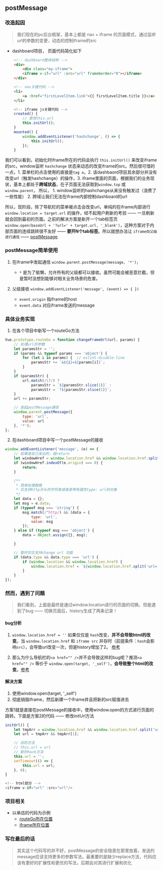 ## postMessage


### 改造起因

> 我们现在的pc后台框架，基本上都是 nav + iframe 的页面模式，通过监听url的参数的变更，动态的控制iframe的src

- dashboard项目， 页面代码简化如下

```html
    <!-- dashboard整体结构 -->
    <div>
        <div class="my-iframe">
        <iframe v-if="url" :src="url" frameborder="0"></iframe>
    </div>

    <!-- nav关键代码 -->
    <li>
        <a :href="firstLevelItem.link">{{ firstLevelItem.title }}</a>
    </li>
```
```js
    <!-- iframe js关键代码 -->
    created() {
        // 更改this.url
        this.initUrl();
    }
    mounted() {
        window.addEventListener('hashchange', () => {
            this.initUrl();
        });
    }
```

我们可以看到，初始化时iframe所在的代码会执行 `this.initUrl()` 来改变iframe的src，window监听 `hashchange` 状态来动态的改变iframe的src。然后很可惜的一点，1. 菜单栏的点击使用的直接是`tag a`，2. 该dashbaord项目其余部分并没有改变url（触发hashchange）的操作，3. iframe里面的页面，根据我们的业务现状，基本上都处于**跨域状态**，在子页面无法获取到`window.top` 或 `window.parent`， 所以，
    1. window监听的hashchange从来没有触发过（浪费了一些性能）
    2. 跨域让我们无法在iframe内部控制dashboard的url

所以，现阶段，除了导航栏的菜单被点击会改变url，单纯的在iframe内部进行 `window.location = target.url` 的操作，经不起用户刷新的考验 —— 一旦刷新就会回到最初的页面。之前的解决方案是新开一个tab标签页 `window.open(baseUrl + '?url=' + target.url, '_blank')`，这种方案对于内部页面的连续跳转很不友好 —— **要开N个tab标签**。所以就想办法让 `iframe向父级进行通信` —— [postMessage](https://developer.mozilla.org/zh-CN/docs/Web/API/Window/postMessage).


### postMessage简单使用

1. 在iframe中发起通信 `window.parent.postMessage(message, '*');`
    - `*` 是为了偷懒，允许所有的父级都可以接收。虽然可能会被恶意拦截，但是暂时没想到能够对相关业务场景的危害。

2. 父级接收 `window.addEventListener('message', (event) => { })`
    - `event.origin` 指iframe的host
    - `event.data` 对应iframe发送的message


### 具体业务实现

1. 在各个项目中新写一个routeGo方法

```js
Vue.prototype.routeGo = function changeFrameUrl(url, params) {
    // 处理url的参数
    let paramsStr = '';
    if (params && typeof params === 'object') {
        for (let i in params) {  // eslint-disable-line
            paramsStr += `&${i}=${params[i]}`;
        }
    }
    if (paramsStr) {
        url.match(/\?/) ?
            paramsStr = `${paramsStr.slice(1)}` :
            paramsStr = `?${paramsStr.slice(1)}`;
    }
    url += paramsStr;

    // 发起postMessage通信
    window.parent.postMessage({
        type: 'url',
        value: url
    }, '*');
};
```

2. 在dashboard项目中写一个postMessage的接收

```js
window.addEventListener('message', (e) => {
    // 如果是自己发出的，就return
    let windowHref = window.location.href && window.location.href.split('url=')[0];
    if (windowHref.indexOf(e.origin) === 0) {
        return;
    }

    /**
     * 简单处理数据
     * 仅支持http开头的字符串或者是带有属性type: url的对象
     */
    let data = {};
    let msg = e.data;
    if (typeof msg === 'string') {
        msg.match(/^http/) && (data = {
            type: 'url',
            value: msg
        });
    } else if (typeof msg === 'object') {
        data = Object.assign({}, msg);

    }

    // 暂时仅仅支持change url 功能
    if (data.type && data.type === 'url') {
        if (window.location && window.location.href) {
            window.location.href = `${window.location.href.split('url=')[0]}url=${data.value}`;
        }
    }
});
```


### 然而，遇到了问题

> 我们看到，上面是最终是通过window.location进行的页面的切换。但是遇到了bug —— 切换页面后，history生成了两条记录！

#### bug分析

1. `window.location.href = ''` 如果仅仅是 `hash`改变，**并不会导致html的改变**。当 `window.location.href` 和 `iframe src` 并存时（前提条件：`hash`会影响`src`），会导致url改变一次，但是history增加了2。 [参考](https://stackoverflow.com/questions/821359/reload-an-iframe-without-adding-to-the-history)

2. 那么为什么导航栏的`<a href="" />`并不会导致这样的bug呢？推测`<a href="" />` 等价于 `window.open(target, '_self')`，**会导致整个html的改变**。[参考](https://stackoverflow.com/questions/6931914/what-s-the-difference-between-a-href-url-and-window-location-url-on-ios)

#### 解决方案

1. 使用window.open(target, '_self')
2. 彻底销毁iframe，然后新建一个iframe并且把新的src赋值进去

方案1就是直接在postMessage的接收中，使用window.open的方式进行页面的跳转。下面是方案2的代码 —— 修改initUrl方法

```js
initUrl() {
    let tmpArr = window.location.href && window.location.href.split('url=');
    let url = tmpArr && tmpArr[1];

    // 旧的方法
    // this.url = url
    // 新的hack方法
    this.url = '';
    setTimeout(() => {
        this.url = url;
    }, 0);
}

<!-- html部分 -->
<iframe v-if="url" :src="url"/>
```


### 项目相关

- 以单店的代码为示例
    - [routeGo所在位置](https://git.souche-inc.com/workcodeFE/PCWorkCode/blob/master/src/main.js)
    - [iframe所在位置](https://git.souche-inc.com/single-unit/frontend/dafengche-shop-dashboard/blob/master/src/components-index/App/MyIframe.vue)


### 写在最后的话

> 其实这个代码写的并不好，postMessage的安全隐患在那里放着，发送的message应该支持更多的参数写法，最重要的是缺少replace方法，代码应该有更好的扩展性和更优的写法，后期会对其进行扩展和优化